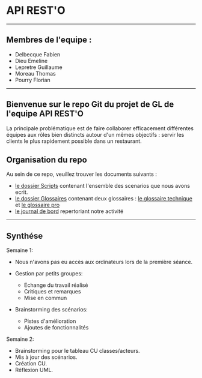 API REST'O
==========
---
## Membres de l'equipe :
- Delbecque Fabien
- Dieu Emeline
- Lepretre Guillaume
- Moreau Thomas
- Pourry Florian  

---
## Bienvenue sur le repo Git du projet de GL de l'equipe API REST'O

La principale problématique est de faire collaborer efficacement différentes équipes aux rôles bien distincts autour d'un mêmes objectifs : servir les clients le plus rapidement possible dans un restaurant.

## Organisation du repo

Au sein de ce repo, veuillez trouver les documents suivants :        
 - [le dossier Scripts](/Scripts) contenant l'ensemble des scenarios que nous avons ecrit.  
 - [le dossier Glossaires](/Glossaires) contenant deux glossaires : [le glossaire technique](/Glossaires/technique) et [le glossaire pro](/Glossaires/pro)
 - [le journal de bord](/journal) repertoriant notre activité

 ---
 ## Synthése

 Semaine 1:  

   - Nous n'avons pas eu accès aux ordinateurs lors de la première séance.  
   - Gestion par petits groupes:  
      +  Echange du travail réalisé  
      +  Critiques et remarques
      +  Mise en commun  

- Brainstorming des scénarios:
    + Pistes d'amélioration
    + Ajoutes de fonctionnalités

Semaine 2:

- Brainstorming pour le tableau CU classes/acteurs.  
- Mis à jour des scénarios.  
- Création CU.  
- Réflexion UML.  
